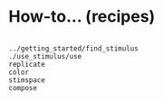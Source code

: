 # How-to... (recipes)

```{toctree}

../getting_started/find_stimulus
./use_stimulus/use
replicate
color
stimspace
compose
```